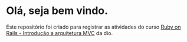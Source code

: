 # Olá, seja bem vindo.
Este repositório foi criado para registrar as atividades do curso [Ruby on Rails - Introdução a arquitetura MVC](https://web.dio.me/course/ruby-on-rails-introducao-a-arquitetura-mvc/learning/f6ee09aa-54cf-4464-a998-d6190914943e) da dio.
